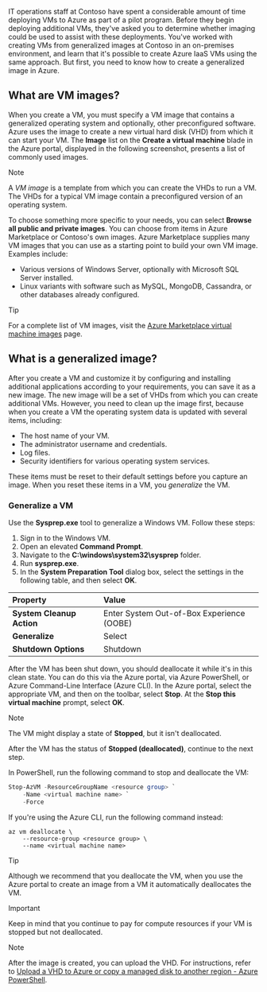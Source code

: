 IT operations staff at Contoso have spent a considerable amount of time deploying VMs to Azure as part of a pilot program. Before they begin deploying additional VMs, they've asked you to determine whether imaging could be used to assist with these deployments. You've worked with creating VMs from generalized images at Contoso in an on-premises environment, and learn that it's possible to create Azure IaaS VMs using the same approach. But first, you need to know how to create a generalized image in Azure.

## What are VM images?

When you create a VM, you must specify a VM image that contains a generalized operating system and optionally, other preconfigured software. Azure uses the image to create a new virtual hard disk (VHD) from which it can start your VM. The **Image** list on the **Create a virtual machine** blade in the Azure portal, displayed in the following screenshot, presents a list of commonly used images.

> [!NOTE]
> A *VM image* is a template from which you can create the VHDs to run a VM. The VHDs for a typical VM image contain a preconfigured version of an operating system.

To choose something more specific to your needs, you can select **Browse all public and private images**. You can choose from items in Azure Marketplace or Contoso's own images. Azure Marketplace supplies many VM images that you can use as a starting point to build your own VM image. Examples include:

- Various versions of Windows Server, optionally with Microsoft SQL Server installed.
- Linux variants with software such as MySQL, MongoDB, Cassandra, or other databases already configured.

> [!TIP]
> For a complete list of VM images, visit the [Azure Marketplace virtual machine images](https://aka.ms/azure-marketplace-vm-images?Azure-portal=true) page.

## What is a generalized image?

After you create a VM and customize it by configuring and installing additional applications according to your requirements, you can save it as a new image. The new image will be a set of VHDs from which you can create additional VMs. However, you need to clean up the image first, because when you create a VM the operating system data is updated with several items, including:

- The host name of your VM.
- The administrator username and credentials.
- Log files.
- Security identifiers for various operating system services.

These items must be reset to their default settings before you capture an image. When you reset these items in a VM, you *generalize* the VM.

### Generalize a VM

Use the **Sysprep.exe** tool to generalize a Windows VM. Follow these steps:

1. Sign in to the Windows VM.
2. Open an elevated **Command Prompt**.
3. Navigate to the **C:\windows\system32\sysprep** folder.
4. Run **sysprep.exe**.
5. In the **System Preparation Tool** dialog box, select the settings in the following table, and then select **OK**.

|Property|Value|
|:------------------------|:--------------------------------------------|
|**System Cleanup Action**|Enter System Out-of-Box Experience (OOBE)|
|**Generalize**|Select|
|**Shutdown Options**|Shutdown|

After the VM has been shut down, you should deallocate it while it's in this clean state. You can do this via the Azure portal, via Azure PowerShell, or Azure Command-Line Interface (Azure CLI). In the Azure portal, select the appropriate VM, and then on the toolbar, select **Stop**. At the **Stop this virtual machine** prompt, select **OK**.

> [!NOTE]
> The VM might display a state of **Stopped**, but it isn't deallocated.

After the VM has the status of **Stopped (deallocated)**, continue to the next step.

In PowerShell, run the following command to stop and deallocate the VM:

```powershell
Stop-AzVM -ResourceGroupName <resource group> `
    -Name <virtual machine name> `
    -Force
```

If you're using the Azure CLI, run the following command instead:

```AzureCLI
az vm deallocate \
    --resource-group <resource group> \
    --name <virtual machine name>
```

> [!TIP]
> Although we recommend that you deallocate the VM, when you use the Azure portal to create an image from a VM it automatically deallocates the VM.

> [!IMPORTANT]
> Keep in mind that you continue to pay for compute resources if your VM is stopped but not deallocated.

> [!NOTE]
> After the image is created, you can upload the VHD. For instructions, refer to [Upload a VHD to Azure or copy a managed disk to another region - Azure PowerShell](https://aka.ms/upload-vhd-using-azure-powershell?Azure-portal=true).
